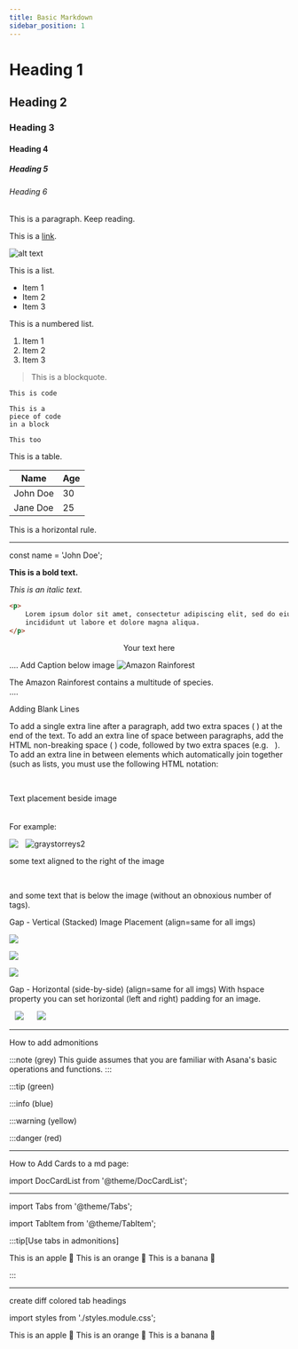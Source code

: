 ```yaml
---
title: Basic Markdown
sidebar_position: 1
---
```


# Heading 1

## Heading 2

### Heading 3

#### Heading 4

##### Heading 5

###### Heading 6

This is a paragraph. Keep reading.

This is a [link](https://www.google.com).

![alt text](https://picsum.photos/600/400)

This is a list.

- Item 1
- Item 2
- Item 3

This is a numbered list.

1. Item 1
2. Item 2
3. Item 3

> This is a blockquote.

`This is code`

```
This is a
piece of code
in a block
```

```
This too
```

This is a table.

| Name     | Age |
| -------- | --- |
| John Doe | 30  |
| Jane Doe | 25  |

This is a horizontal rule.

---

const name = 'John Doe';

**This is a bold text.**

_This is an italic text._



```html wrap
<p>
	Lorem ipsum dolor sit amet, consectetur adipiscing elit, sed do eiusmod tempor
	incididunt ut labore et dolore magna aliqua.
</p>
```

<center> Your text here </center>

....
Add Caption below image
![Amazon Rainforest](/path/to/image)

<figcaption>The Amazon Rainforest contains a multitude of species.</figcaption>
....

<!-- Add caption below image

<p>
	<img src="/path/to/image" alt="Amazon Rainforest">
	<em>The Amazon Rainforest contains a multitude of species.</em>
</p> -->

Adding Blank Lines

To add a single extra line after a paragraph, add two extra spaces ( ) at the end of the text.
To add an extra line of space between paragraphs, add the HTML non-breaking space (&nbsp;) code, followed by two extra spaces (e.g. &nbsp; ).
To add an extra line in between elements which automatically join together (such as lists, you must use the following HTML notation:

<p>&nbsp;</p>

Text placement beside image
<br clear="left"/>
<br clear="right"/>
<br clear="both"/>
For example:

<img align="left" src="imagepath">
<img src={graystorreys2} alt="graystorreys2" style={{width: 450}} hspace='10'/>

some text aligned to the right of the image

<br clear="left"/>

and some text that is below the image (without an obnoxious number of <br /> tags).

Gap - Vertical (Stacked) Image Placement (align=same for all imgs)

<p>
    <img src="https://picsum.photos/500/100" >
    <p>
    <img src="https://picsum.photos/500/100" >
    <p>
    <img src="https://picsum.photos/500/100" >
</p>

Gap - Horizontal (side-by-side) (align=same for all imgs)
With hspace property you can set horizontal (left and right) padding for an image.

<p>
    <img src="https://picsum.photos/100/100" hspace="10" >
    <img src="https://picsum.photos/100/100" hspace="10" >
</p>

---

How to add admonitions

:::note (grey)
This guide assumes that you are familiar with Asana's basic operations and functions.
:::

:::tip (green)

:::info (blue)

:::warning (yellow)

:::danger (red)

---

How to Add Cards to a md page:

import DocCardList from '@theme/DocCardList';
<DocCardList />

---

import Tabs from '@theme/Tabs';

import TabItem from '@theme/TabItem';

:::tip[Use tabs in admonitions]

<Tabs>
  <TabItem value="apple" label="Apple">This is an apple 🍎</TabItem>
  <TabItem value="orange" label="Orange">This is an orange 🍊</TabItem>
  <TabItem value="banana" label="Banana">This is a banana 🍌</TabItem>
</Tabs>

:::

----
create diff colored tab headings

import styles from './styles.module.css';

<Tabs>
  <TabItem value="apple" label="Apple" attributes={{className: styles.red}}>
    This is an apple 🍎
  </TabItem>
  <TabItem value="orange" label="Orange" attributes={{className: styles.orange}}>
    This is an orange 🍊
  </TabItem>
  <TabItem value="banana" label="Banana" attributes={{className: styles.yellow}}>
    This is a banana 🍌
  </TabItem>
</Tabs>
